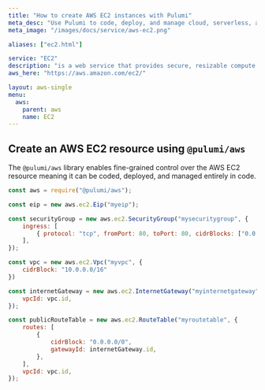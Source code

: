 ```yaml
---
title: "How to create AWS EC2 instances with Pulumi"
meta_desc: "Use Pulumi to code, deploy, and manage cloud, serverless, and container apps and infrastructure"
meta_image: "/images/docs/service/aws-ec2.png"

aliases: ["ec2.html"]

service: "EC2"
description: "is a web service that provides secure, resizable compute capacity in the cloud. It is designed to make web-scale cloud computing easier for developers"
aws_here: "https://aws.amazon.com/ec2/"

layout: aws-single
menu:
  aws:
    parent: aws
    name: EC2
---
```


## Create an AWS EC2 resource using `@pulumi/aws`

The `@pulumi/aws` library enables fine-grained control over the AWS EC2 resource meaning it can be coded, deployed, and managed entirely in code.

```javascript
const aws = require("@pulumi/aws");

const eip = new aws.ec2.Eip("myeip");

const securityGroup = new aws.ec2.SecurityGroup("mysecuritygroup", {
    ingress: [
        { protocol: "tcp", fromPort: 80, toPort: 80, cidrBlocks: ["0.0.0.0/0"] },
    ],
});

const vpc = new aws.ec2.Vpc("myvpc", {
    cidrBlock: "10.0.0.0/16"
})

const internetGateway = new aws.ec2.InternetGateway("myinternetgateway", {
    vpcId: vpc.id,
});

const publicRouteTable = new aws.ec2.RouteTable("myroutetable", {
    routes: [
        {
            cidrBlock: "0.0.0.0/0",
            gatewayId: internetGateway.id,
        },
    ],
    vpcId: vpc.id,
});
```
